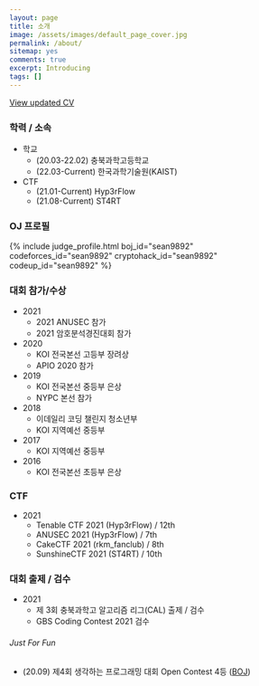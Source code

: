 ```yaml
---
layout: page
title: 소개
image: /assets/images/default_page_cover.jpg
permalink: /about/
sitemap: yes
comments: true
excerpt: Introducing
tags: []
---
```


[View updated CV](https://sean9892.tistory.com/pages/CV)

### 학력 / 소속

- 학교
  - (20.03-22.02) 충북과학고등학교
  - (22.03-Current) 한국과학기술원(KAIST)
- CTF
  - (21.01-Current) Hyp3rFlow
  - (21.08-Current) ST4RT

### OJ 프로필

{% include judge_profile.html boj_id="sean9892" codeforces_id="sean9892" cryptohack_id="sean9892" codeup_id="sean9892" %}

### 대회 참가/수상

- 2021
  - 2021 ANUSEC 참가
  - 2021 암호분석경진대회 참가
- 2020
  - KOI 전국본선 고등부 장려상
  - APIO 2020 참가
- 2019
  - KOI 전국본선 중등부 은상
  - NYPC 본선 참가
- 2018
  - 이데일리 코딩 챌린지 청소년부
  - KOI 지역예선 중등부
- 2017
  - KOI 지역예선 중등부
- 2016
  - KOI 전국본선 초등부 은상

### CTF

- 2021
  - Tenable CTF 2021 (Hyp3rFlow) / 12th
  - ANUSEC 2021 (Hyp3rFlow) / 7th
  - CakeCTF 2021 (rkm_fanclub) / 8th
  - SunshineCTF 2021 (ST4RT) / 10th

### 대회 출제 / 검수

- 2021
  - 제 3회 충북과학고 알고리즘 리그(CAL) 출제 / 검수
  - GBS Coding Contest 2021 검수

###### Just For Fun

- (20.09) 제4회 생각하는 프로그래밍 대회 Open Contest 4등 ([BOJ](https://www.acmicpc.net/contest/view/542))

